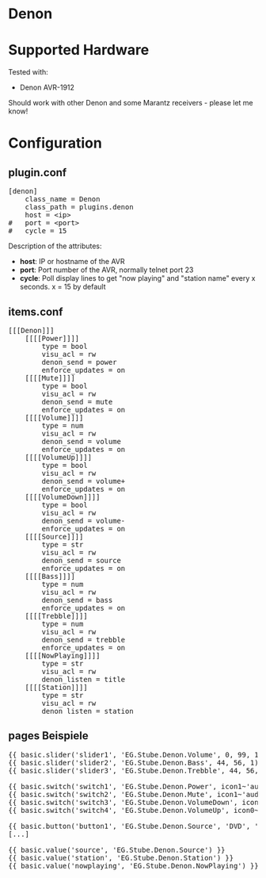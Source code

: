 # Denon

# Supported Hardware

Tested with:
* Denon AVR-1912

Should work with other Denon and some Marantz receivers - please let me know!

# Configuration

## plugin.conf

<pre>
[denon]
    class_name = Denon
    class_path = plugins.denon
    host = &lt;ip&gt;
#   port = &lt;port&gt;
#   cycle = 15
</pre>

Description of the attributes:

* __host__: IP or hostname of the AVR
* __port__: Port number of the AVR, normally telnet port 23
* __cycle__: Poll display lines to get "now playing" and "station name" every x seconds. x = 15 by default

## items.conf

<pre>
[[[Denon]]]
	[[[[Power]]]]
		type = bool
		visu_acl = rw
		denon_send = power
		enforce_updates = on
	[[[[Mute]]]]
		type = bool
		visu_acl = rw
		denon_send = mute
		enforce_updates = on
	[[[[Volume]]]]
		type = num
		visu_acl = rw
		denon_send = volume
		enforce_updates = on
	[[[[VolumeUp]]]]
		type = bool
		visu_acl = rw
		denon_send = volume+
		enforce_updates = on
	[[[[VolumeDown]]]]
		type = bool
		visu_acl = rw
		denon_send = volume-
		enforce_updates = on
	[[[[Source]]]]
		type = str
		visu_acl = rw
		denon_send = source
		enforce_updates = on			
	[[[[Bass]]]]
		type = num
		visu_acl = rw
		denon_send = bass
		enforce_updates = on
	[[[[Trebble]]]]
		type = num
		visu_acl = rw
		denon_send = trebble
		enforce_updates = on
	[[[[NowPlaying]]]]
	    type = str
	    visu_acl = rw
	    denon_listen = title
	[[[[Station]]]]
	    type = str
	    visu_acl = rw
	    denon_listen = station
</pre>

## pages Beispiele

<pre>
{{ basic.slider('slider1', 'EG.Stube.Denon.Volume', 0, 99, 1) }}
{{ basic.slider('slider2', 'EG.Stube.Denon.Bass', 44, 56, 1) }}
{{ basic.slider('slider3', 'EG.Stube.Denon.Trebble', 44, 56, 1) }}

{{ basic.switch('switch1', 'EG.Stube.Denon.Power', icon1~'audio_audio.png', icon0~'audio_audio.png') }}  Verstärker
{{ basic.switch('switch2', 'EG.Stube.Denon.Mute', icon1~'audio_volume_mute.png', icon0~'audio_volume_mute.png') }}  Mute
{{ basic.switch('switch3', 'EG.Stube.Denon.VolumeDown', icon0~'control_minus.svg', icon0~'control_minus.svg') }}  Vol-
{{ basic.switch('switch4', 'EG.Stube.Denon.VolumeUp', icon0~'control_plus.svg', icon0~'control_plus.svg') }}  Vol+

{{ basic.button('button1', 'EG.Stube.Denon.Source', 'DVD', '', 'DVD') }}
[...]

{{ basic.value('source', 'EG.Stube.Denon.Source') }}
{{ basic.value('station', 'EG.Stube.Denon.Station') }}
{{ basic.value('nowplaying', 'EG.Stube.Denon.NowPlaying') }}
</pre>